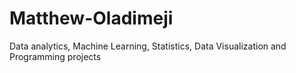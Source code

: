 # Matthew-Oladimeji
Data analytics, Machine Learning, Statistics, Data Visualization and Programming projects
